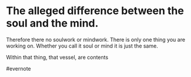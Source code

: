 # The alleged difference between the soul and the mind.

Therefore there no soulwork or mindwork. There is only one thing you are working on. Whether you call it soul or mind it is just the same.

Within that thing, that vessel, are contents

\#evernote

